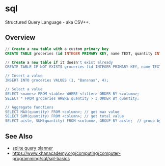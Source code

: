 # sql
Structured Query Language - aka CSV++.

## Overview
```SQL
// Create a new table with a custom primary key
CREATE TABLE groceries (id INTEGER PRIMARY KEY, name TEXT, quantity INTEGER);

// Create a new table if it doesn't exist already
CREATE TABLE IF NOT EXISTS groceries (id INTEGER PRIMARY KEY, name TEXT, quantity INTEGER);;

// Insert a value
INSERT INTO groceries VALUES (1, "Bananas", 4);

// Select a value
SELECT <names> FROM <table> WHERE <filter> ORDER BY <column>;
SELECT * FROM groceries WHERE quantity > 3 ORDER BY quantity;

// Aggregate functions
SELECT MAX(quantity) FROM <column>; // get max value
SELECT SUM(quantity) FROM <column>; // get total value
SELECT aisle, SUM(quantity) FROM <column>, GROUP BY aisle;  // group by key, then calculate max per thingy
```

## See Also
- [sqlite query planner](https://www.sqlite.org/optoverview.html)
- https://www.khanacademy.org/computing/computer-programming/sql/sql-basics
